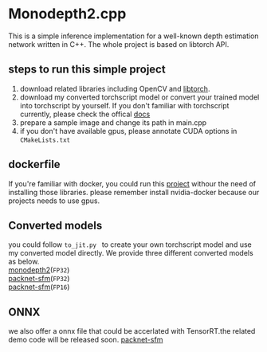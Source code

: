 # Monodepth2.cpp
This is a simple inference implementation for a well-known depth estimation network written in C++. The whole project is based on libtorch API.

## steps to run this simple project

1. download related libraries including OpenCV and [libtorch](https://pytorch.org/get-started/locally/).
2. download my converted torchscript model or convert your trained model into torchscript by yourself. If you don't familiar with torchscript currently, please check the offical [docs](https://pytorch.org/tutorials/advanced/cpp_export.html)
3. prepare a sample image and change its path in main.cpp
4. if you don't have available gpus, please annotate CUDA options in  ```CMakeLists.txt ```

## dockerfile
If you're familiar with docker, you could run this [project](https://hub.docker.com/repository/docker/tengfei2503/maskrcnn-benchmark.cpp) withour the need of installing those libraries. please remember  install nvidia-docker because our projects needs to use gpus.

## Converted models

you could follow ```to_jit.py ``` to create your own torchscript model and use my converted model directly. We provide three different converted models as below.\
[monodepth2](https://drive.google.com/open?id=1kZ0H_dWjjv07TvmgbENdhPnkuKQEXt9g)(`FP32`)\
[packnet-sfm](https://drive.google.com/file/d/14BLOVAMV5ZQeq7tbI1b6GJ9erkSvCszF/view?usp=sharing)(`FP32`)\
[packnet-sfm](https://drive.google.com/file/d/1wesXmbRr9z4mTD6Ox7aquOsp4Vom6Dkg/view?usp=sharing)(`FP16`)

## ONNX
we also offer a onnx file that could be accerlated with TensorRT.the related demo code will be released soon.
[packnet-sfm]()
